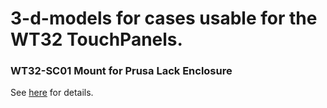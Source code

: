 # 3-d-models for cases usable for the WT32 TouchPanels.



###  WT32-SC01 Mount for Prusa Lack Enclosure 
See [here](https://www.printables.com/de/model/626615-wt32-sc01-mount-for-prusa-lack-enclosure) for details.
